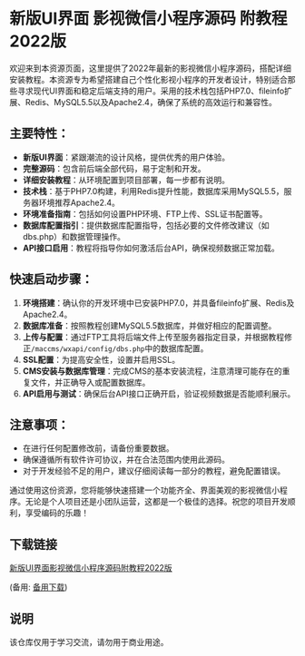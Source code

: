 # 新版UI界面 影视微信小程序源码 附教程2022版

欢迎来到本资源页面，这里提供了2022年最新的影视微信小程序源码，搭配详细安装教程。本资源专为希望搭建自己个性化影视小程序的开发者设计，特别适合那些寻求现代UI界面和稳定后端支持的用户。采用的技术栈包括PHP7.0、fileinfo扩展、Redis、MySQL5.5以及Apache2.4，确保了系统的高效运行和兼容性。

## 主要特性：
- **新版UI界面**：紧跟潮流的设计风格，提供优秀的用户体验。
- **完整源码**：包含前后端全部代码，易于定制和开发。
- **详细安装教程**：从环境配置到项目部署，每一步都有说明。
- **技术栈**：基于PHP7.0构建，利用Redis提升性能，数据库采用MySQL5.5，服务器环境推荐Apache2.4。
- **环境准备指南**：包括如何设置PHP环境、FTP上传、SSL证书配置等。
- **数据库配置指引**：提供数据库配置指导，包括必要的文件修改建议（如dbs.php）和数据管理操作。
- **API接口启用**：教程将指导你如何激活后台API，确保视频数据正常加载。

## 快速启动步骤：
1. **环境搭建**：确认你的开发环境中已安装PHP7.0，并具备fileinfo扩展、Redis及Apache2.4。
2. **数据库准备**：按照教程创建MySQL5.5数据库，并做好相应的配置调整。
3. **上传与配置**：通过FTP工具将后端文件上传至服务器指定目录，并根据教程修正`/maccms/wxapi/config/dbs.php`中的数据库配置。
4. **SSL配置**：为提高安全性，设置并启用SSL。
5. **CMS安装与数据库管理**：完成CMS的基本安装流程，注意清理可能存在的重复文件，并正确导入或配置数据库。
6. **API启用与测试**：确保后台API接口正确开启，验证视频数据是否能顺利展示。

## 注意事项：
- 在进行任何配置修改前，请备份重要数据。
- 确保遵循所有软件许可协议，并在合法范围内使用此源码。
- 对于开发经验不足的用户，建议仔细阅读每一部分的教程，避免配置错误。

通过使用这份资源，您将能够快速搭建一个功能齐全、界面美观的影视微信小程序。无论是个人项目还是小团队运营，这都是一个极佳的选择。祝您的项目开发顺利，享受编码的乐趣！

## 下载链接
[新版UI界面影视微信小程序源码附教程2022版](https://pan.quark.cn/s/81cfaed30923) 

(备用: [备用下载](https://pan.baidu.com/s/1LBmvdN_IwVKCapxu7jOfPA?pwd=1234))

## 说明

该仓库仅用于学习交流，请勿用于商业用途。
